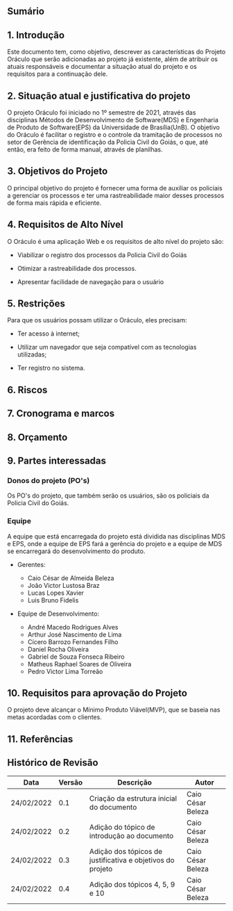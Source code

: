 ## Sumário

## 1. Introdução

Este documento tem, como objetivo, descrever as características do Projeto Oráculo que serão adicionadas ao projeto já existente, além de atribuir os atuais responsáveis e documentar a situação atual do projeto e os requisitos para a continuação dele.

## 2. Situação atual e justificativa do projeto

O projeto Oráculo foi iniciado no 1º semestre de 2021, através das disciplinas Métodos de Desenvolvimento de Software(MDS) e Engenharia de Produto de Software(EPS) da Universidade de Brasília(UnB). O objetivo do Oráculo é facilitar o registro e o controle da tramitação de processos no setor de Gerência de identificação da Policia Civil do Goiás, o que, até então, era feito de forma manual, através de planilhas.

## 3. Objetivos do Projeto

O principal objetivo do projeto é fornecer uma forma de auxiliar os policiais a gerenciar os processos e ter uma rastreabilidade maior desses processos de forma mais rápida e eficiente.  


## 4. Requisitos de Alto Nível

O Oráculo é uma aplicação Web e os requisitos de alto nível do projeto são:

- Viabilizar o registro dos processos da Policia Civil do Goiás

- Otimizar a rastreabilidade dos processos.

- Apresentar facilidade de navegação para o usuário


## 5. Restrições

Para que os usuários possam utilizar o Oráculo, eles precisam:

- Ter acesso à internet;

- Utilizar um navegador que seja compatível com as tecnologias utilizadas;

- Ter registro no sistema.

## 6. Riscos

## 7. Cronograma e marcos

## 8. Orçamento

## 9. Partes interessadas

### Donos do projeto (PO's)

Os PO's do projeto, que também serão os usuários, são os policiais da Policia Civil do Goiás.

### Equipe

A equipe que está encarregada do projeto está dividida nas disciplinas MDS e EPS, onde a equipe de EPS fará a gerência do projeto e a equipe de MDS se encarregará do desenvolvimento do produto.

- Gerentes:
  - Caio César de Almeida Beleza
  - João Victor Lustosa Braz
  - Lucas Lopes Xavier
  - Luis Bruno Fidelis


- Equipe de Desenvolvimento:
  - André Macedo Rodrigues Alves
  - Arthur José Nascimento de Lima
  - Cícero Barrozo Fernandes Filho
  - Daniel Rocha Oliveira
  - Gabriel de Souza Fonseca Ribeiro
  - Matheus Raphael Soares de Oliveira
  - Pedro Victor Lima Torreão


## 10. Requisitos para aprovação do Projeto

O projeto deve alcançar o Mínimo Produto Viável(MVP), que se baseia nas metas acordadas com o clientes.


## 11. Referências


## Histórico de Revisão

|Data|Versão|Descrição|Autor|
|--|--|--|--|
|24/02/2022|0.1|Criação da estrutura inicial do documento|Caio César Beleza|
|24/02/2022|0.2|Adição do tópico de introdução ao documento|Caio César Beleza|
|24/02/2022|0.3|Adição dos tópicos de justificativa e objetivos do projeto |Caio César Beleza|
|24/02/2022|0.4|Adição dos tópicos 4, 5, 9 e 10 |Caio César Beleza|
